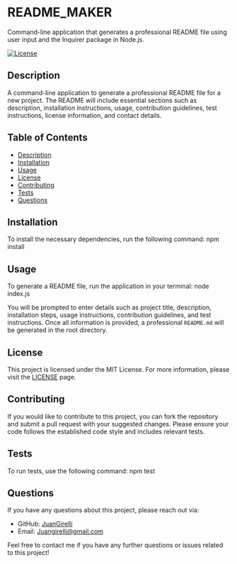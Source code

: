 # README_MAKER
Command-line application that generates a professional README file using user input and the Inquirer package in Node.js.

[![License](https://img.shields.io/badge/License-MIT-yellow.svg)](https://opensource.org/licenses/MIT)

## Description
A command-line application to generate a professional README file for a new project. The README will include essential sections such as description, installation instructions, usage, contribution guidelines, test instructions, license information, and contact details.

## Table of Contents
- [Description](#description)
- [Installation](#installation)
- [Usage](#usage)
- [License](#license)
- [Contributing](#contributing)
- [Tests](#tests)
- [Questions](#questions)

## Installation
To install the necessary dependencies, run the following command: npm install

## Usage
To generate a README file, run the application in your terminal: node index.js

You will be prompted to enter details such as project title, description, installation steps, usage instructions, contribution guidelines, and test instructions. Once all information is provided, a professional `README.md` will be generated in the root directory.

## License
This project is licensed under the MIT License. For more information, please visit the [LICENSE](https://opensource.org/licenses/MIT) page.

## Contributing
If you would like to contribute to this project, you can fork the repository and submit a pull request with your suggested changes. Please ensure your code follows the established code style and includes relevant tests.

## Tests
To run tests, use the following command: npm test

## Questions
If you have any questions about this project, please reach out via:

- GitHub: [JuanGirelli](https://github.com/JuanGirelli)
- Email: [Juangirelli@gmail.com](mailto:Juangirelli@gmail.com)

Feel free to contact me if you have any further questions or issues related to this project!